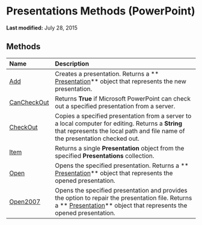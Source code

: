 
# Presentations Methods (PowerPoint)

 **Last modified:** July 28, 2015


## Methods



|**Name**|**Description**|
|:-----|:-----|
| [Add](9a09ad9b-c52d-9fd6-20ef-68b694596ed2.md)|Creates a presentation. Returns a  ** [Presentation](ec75cf52-69f8-d35b-0a26-4a8da8a9683f.md)** object that represents the new presentation.|
| [CanCheckOut](60393f0c-11e1-169d-2ead-c6556f1d1364.md)|Returns  **True** if Microsoft PowerPoint can check out a specified presentation from a server.|
| [CheckOut](c6145ab1-f6d5-265a-8244-40b5fa67aedf.md)|Copies a specified presentation from a server to a local computer for editing. Returns a  **String** that represents the local path and file name of the presentation checked out.|
| [Item](f0d84e16-4d94-dd74-9e6f-4e57edfdc72d.md)|Returns a single  **Presentation** object from the specified **Presentations** collection.|
| [Open](c19456ba-e5a8-83da-00ae-dd387e38febf.md)|Opens the specified presentation. Returns a  ** [Presentation](ec75cf52-69f8-d35b-0a26-4a8da8a9683f.md)** object that represents the opened presentation.|
| [Open2007](45bbbe1f-461c-d908-0d3b-8b4e8aa681a6.md)|Opens the specified presentation and provides the option to repair the presentation file. Returns a  ** [Presentation](ec75cf52-69f8-d35b-0a26-4a8da8a9683f.md)** object that represents the opened presentation.|
